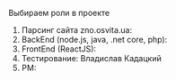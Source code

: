 Выбираем роли в проекте

1. Парсинг сайта zno.osvita.ua: 
2. BackEnd (node.js, java, .net core, php):   
3. FrontEnd (ReactJS): 
4. Тестирование: Владислав Кадацкий
5. PM: 
